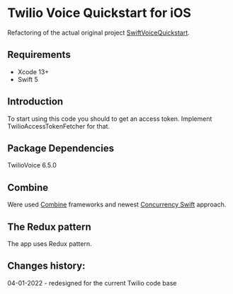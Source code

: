 # Twilio Voice Quickstart for iOS

Refactoring of the actual original project [SwiftVoiceQuickstart](https://github.com/twilio/voice-quickstart-swift).

## Requirements

- Xcode 13+
- Swift 5

## Introduction

To start using this code you should to get an access token. Implement TwilioAccessTokenFetcher for that. 

## Package Dependencies

TwilioVoice 6.5.0

## Combine
 Were used [Combine](https://developer.apple.com/documentation/Combine) frameworks and newest [Concurrency Swift](https://docs.swift.org/swift-book/LanguageGuide/Concurrency.html) approach.  

## The Redux pattern

The app uses Redux pattern.

## Changes history:

04-01-2022 - redesigned for the current Twilio code base 
